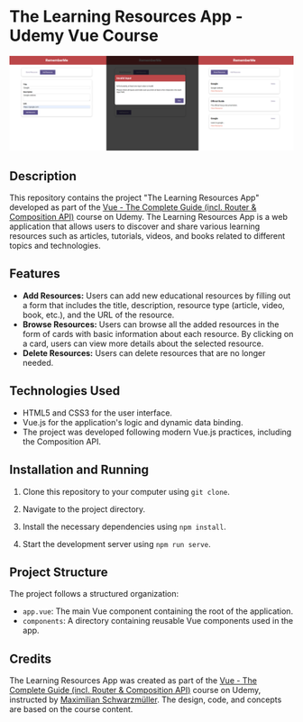 # The Learning Resources App - Udemy Vue Course

![The Learning Resources App](learning-resources-app.png)

## Description

This repository contains the project "The Learning Resources App" developed as part of the [Vue - The Complete Guide (incl. Router & Composition API)](https://www.udemy.com/course/vuejs-2-the-complete-guide/) course on Udemy. The Learning Resources App is a web application that allows users to discover and share various learning resources such as articles, tutorials, videos, and books related to different topics and technologies.

## Features

- **Add Resources:** Users can add new educational resources by filling out a form that includes the title, description, resource type (article, video, book, etc.), and the URL of the resource.
- **Browse Resources:** Users can browse all the added resources in the form of cards with basic information about each resource. By clicking on a card, users can view more details about the selected resource.
- **Delete Resources:** Users can delete resources that are no longer needed.

## Technologies Used

- HTML5 and CSS3 for the user interface.
- Vue.js for the application's logic and dynamic data binding.
- The project was developed following modern Vue.js practices, including the Composition API.

## Installation and Running

1. Clone this repository to your computer using `git clone`.

2. Navigate to the project directory.

3. Install the necessary dependencies using `npm install`.

4. Start the development server using `npm run serve`.

## Project Structure

The project follows a structured organization:

- `app.vue`: The main Vue component containing the root of the application.
- `components`: A directory containing reusable Vue components used in the app.

## Credits

The Learning Resources App was created as part of the [Vue - The Complete Guide (incl. Router & Composition API)](https://www.udemy.com/course/vuejs-2-the-complete-guide/) course on Udemy, instructed by [Maximilian Schwarzmüller](https://www.udemy.com/user/maximilian-schwarzmuller/). The design, code, and concepts are based on the course content.
